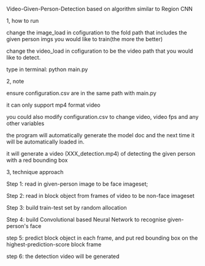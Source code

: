 Video-Given-Person-Detection based on algorithm similar to Region CNN


1, how to run

change the image_load in cofiguration to the fold path that includes the given person imgs
you would like to train(the more the better)

change the video_load in cofiguration to be the video path that you would like to detect.

type in terminal: python main.py


2, note

ensure configuration.csv are in the same path with main.py

it can only support mp4 format video

you could also modify configuration.csv to change video, video fps and any other variables

the program will automatically generate the model doc and the next time it will be automatically
loaded in.

it will generate a video (XXX_detection.mp4) of detecting the given person with a red bounding box


3, technique approach

Step 1:  read in given-person image to be face imageset;  

Step 2:  read in block object from frames of video to be non-face imageset

Step 3:  build train-test set by random allocation

Step 4:  build Convolutional based Neural Network to recognise given-person's face

step 5:  predict block object in each frame, and put red bounding box on the highest-prediction-score block frame

step 6:  the detection video will be generated








